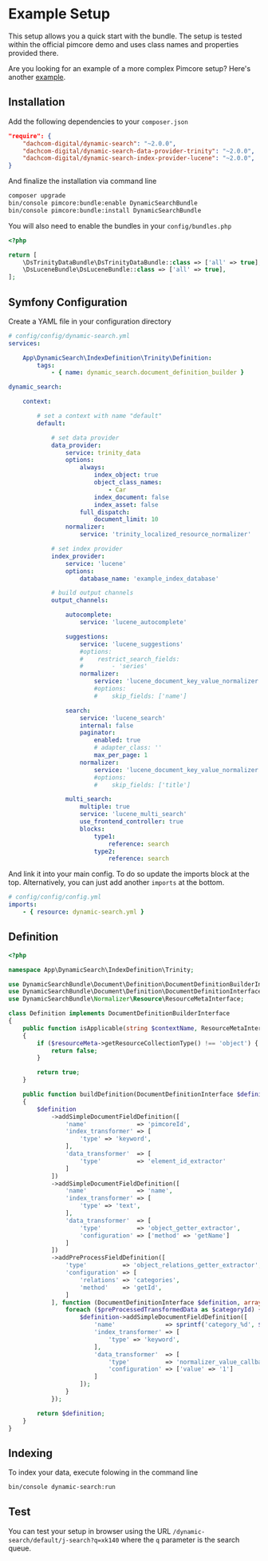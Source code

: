 # Example Setup

This setup allows you a quick start with the bundle. The setup is tested within the official pimcore demo and uses class names and properties provided there.

Are you looking for an example of a more complex Pimcore setup? Here's another [example](02_MultiSiteMultiLocaleSetup.md).

## Installation

Add the following dependencies to your `composer.json`

```json
"require": {
    "dachcom-digital/dynamic-search": "~2.0.0",
    "dachcom-digital/dynamic-search-data-provider-trinity": "~2.0.0",
    "dachcom-digital/dynamic-search-index-provider-lucene": "~2.0.0",
}
```

And finalize the installation via command line

``` bash
composer upgrade
bin/console pimcore:bundle:enable DynamicSearchBundle
bin/console pimcore:bundle:install DynamicSearchBundle
```

You will also need to enable the bundles in your `config/bundles.php`

``` php
<?php

return [
    \DsTrinityDataBundle\DsTrinityDataBundle::class => ['all' => true],
    \DsLuceneBundle\DsLuceneBundle::class => ['all' => true],
];

```

## Symfony Configuration

Create a YAML file in your configuration directory

``` yaml
# config/config/dynamic-search.yml
services:

    App\DynamicSearch\IndexDefinition\Trinity\Definition:
        tags:
            - { name: dynamic_search.document_definition_builder }

dynamic_search:

    context:

        # set a context with name "default"
        default:

            # set data provider
            data_provider:
                service: trinity_data
                options:
                    always:
                        index_object: true
                        object_class_names:
                            - Car
                        index_document: false
                        index_asset: false
                    full_dispatch:
                        document_limit: 10
                normalizer:
                    service: 'trinity_localized_resource_normalizer'

            # set index provider
            index_provider:
                service: 'lucene'
                options:
                    database_name: 'example_index_database'

            # build output channels
            output_channels:

                autocomplete:
                    service: 'lucene_autocomplete'

                suggestions:
                    service: 'lucene_suggestions'
                    #options:
                    #    restrict_search_fields:
                    #        - 'series'
                    normalizer:
                        service: 'lucene_document_key_value_normalizer'
                        #options:
                        #    skip_fields: ['name']

                search:
                    service: 'lucene_search'
                    internal: false
                    paginator:
                        enabled: true
                        # adapter_class: ''
                        max_per_page: 1
                    normalizer:
                        service: 'lucene_document_key_value_normalizer'
                        #options:
                        #    skip_fields: ['title']

                multi_search:
                    multiple: true
                    service: 'lucene_multi_search'
                    use_frontend_controller: true
                    blocks:
                        type1:
                            reference: search
                        type2:
                            reference: search
```

And link it into your main config. To do so update the imports block at the top. Alternatively, you can just add another `imports` at the bottom.

```yaml
# config/config/config.yml
imports:
    - { resource: dynamic-search.yml }

```

## Definition
```php
<?php

namespace App\DynamicSearch\IndexDefinition\Trinity;

use DynamicSearchBundle\Document\Definition\DocumentDefinitionBuilderInterface;
use DynamicSearchBundle\Document\Definition\DocumentDefinitionInterface;
use DynamicSearchBundle\Normalizer\Resource\ResourceMetaInterface;

class Definition implements DocumentDefinitionBuilderInterface
{
    public function isApplicable(string $contextName, ResourceMetaInterface $resourceMeta): bool
    {
        if ($resourceMeta->getResourceCollectionType() !== 'object') {
            return false;
        }

        return true;
    }

    public function buildDefinition(DocumentDefinitionInterface $definition, array $normalizerOptions): DocumentDefinitionInterface
    {
        $definition
            ->addSimpleDocumentFieldDefinition([
                'name'              => 'pimcoreId',
                'index_transformer' => [
                    'type' => 'keyword',
                ],
                'data_transformer'  => [
                    'type'          => 'element_id_extractor'
                ]
            ])
            ->addSimpleDocumentFieldDefinition([
                'name'              => 'name',
                'index_transformer' => [
                    'type' => 'text',
                ],
                'data_transformer'  => [
                    'type'          => 'object_getter_extractor',
                    'configuration' => ['method' => 'getName']
                ]
            ])
            ->addPreProcessFieldDefinition([
                'type'          => 'object_relations_getter_extractor',
                'configuration' => [
                    'relations' => 'categories',
                    'method'    => 'getId',
                ]
            ], function (DocumentDefinitionInterface $definition, array $preProcessedTransformedData) {
                foreach ($preProcessedTransformedData as $categoryId) {
                    $definition->addSimpleDocumentFieldDefinition([
                        'name'              => sprintf('category_%d', $categoryId),
                        'index_transformer' => [
                            'type' => 'keyword',
                        ],
                        'data_transformer'  => [
                            'type'          => 'normalizer_value_callback',
                            'configuration' => ['value' => '1']
                        ]
                    ]);
                }
            });

        return $definition;
    }
}
```

## Indexing

To index your data, execute folowing in the command line

``` bash
bin/console dynamic-search:run
```

## Test
You can test your setup in browser using the URL `/dynamic-search/default/j-search?q=xk140` where the `q` parameter is the search queue.
